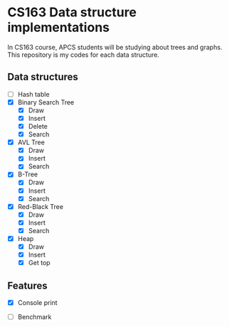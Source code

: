 # CS163 Data structure implementations
In CS163 course, APCS students will be studying about trees and graphs. This repository is my codes for each data structure.

## Data structures
- [ ] Hash table
- [x] Binary Search Tree
  - [x] Draw
  - [x] Insert
  - [x] Delete
  - [x] Search
- [x] AVL Tree
  - [x] Draw
  - [x] Insert
  - [x] Search
- [x] B-Tree
  - [x] Draw
  - [x] Insert
  - [x] Search
- [x] Red-Black Tree
  - [x] Draw
  - [x] Insert
  - [x] Search
- [x] Heap
  - [x] Draw
  - [x] Insert
  - [x] Get top

## Features
- [x] Console print
- [ ] Benchmark

